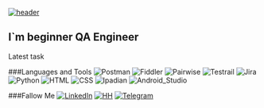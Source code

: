 [![header](https://github.com/DmitriyZam/DmitriyZam/blob/master/assets/header.gif)](https://www.youtube.com/watch?v=1yELlB39TvY&ab_channel=ALEXEYSHPAVDA)

## I`m beginner QA Engineer

Latest task

###Languages and Tools
![Postman](https://img.shields.io/badge/-Postman-090909?style=for-the-badge&logo=Postman&logoColor=FA5252)
![Fiddler](https://img.shields.io/badge/-Fiddler-090909?style=for-the-badge&logo=Fiddler&logoColor=20D667)
![Pairwise](https://img.shields.io/badge/-Pairwise-090909?style=for-the-badge&logo=Pairwise&logoColor=FFFFFF)
![Testrail](https://img.shields.io/badge/-Testrail-090909?style=for-the-badge&logo=Testrail&logoColor=6069BD)
![Jira](https://img.shields.io/badge/-Jira-090909?style=for-the-badge&logo=Jira&logoColor=0D21E2)
![Python](https://img.shields.io/badge/-Python-090909?style=for-the-badge&logo=Python&logoColor=F0FA28)
![HTML](https://img.shields.io/badge/-HTML-090909?style=for-the-badge&logo=HTML&logoColor=FC8807)
![CSS](https://img.shields.io/badge/-CSS-090909?style=for-the-badge&logo=CSS&logoColor=25C6E2)
![Ipadian](https://img.shields.io/badge/-Ipadian-090909?style=for-the-badge&logo=Ipadian&logoColor=25C6E2)
![Android_Studio](https://img.shields.io/badge/-Android_Studio-090909?style=for-the-badge&logo=Android_Studio&logoColor=25C6E2)

###Fallow Me
[![LinkedIn](https://img.shields.io/badge/-LinkedIn-090909?style=for-the-badge&logo=LinkedIn&logoColor=546DF3)](https://www.linkedin.com/in/12332)
[![HH](https://img.shields.io/badge/-HH-090909?style=for-the-badge&logo=HH&logoColor=E61124)](https://hh.ru/applicant/resumes/view?resume=63c0bbd8ff0b748b040039ed1f4a50547a6762)
[![Telegram](https://img.shields.io/badge/-Telegram-090909?style=for-the-badge&logo=Telegram&logoColor=546DF3)](https://www.t.me/@dmz_lea)

